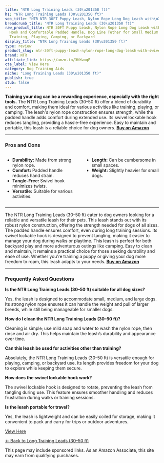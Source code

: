 ```yaml
---
title: "NTR Long Training Leads (30\u201350 ft)"
h1: "NTR Long Training Leads (30\u201350 ft)"
seo_title: "NTR NTR 30FT Puppy Leash, Nylon Rope Long Dog Leash with\u2026"
breadcrumb_title: "NTR Long Training Leads (30\u201350 ft)"
raw_product_title: NTR 30FT Puppy Leash, Nylon Rope Long Dog Leash with Swivel Lockable
  Hook and Comfortable Padded Handle, Dog Line Tether for Small Medium Large Dogs
  Training, Playing, Camping, or Backyard
display_title: "NTR Long Training Leads (30\u201350 ft)"
type: review
product_slug: ntr-30ft-puppy-leash-nylon-rope-long-dog-leash-with-swivel-lockable-hoo-d96cee8d
brand: NTR
affiliate_link: https://amzn.to/3KKwoqF
cta_label: View Here
category: Dog Training Aids
niche: "Long Training Leads (30\u201350 ft)"
publish: true
stub: false
---
```


<div id="intro" class="full-width">
  <p><strong>Training your dog can be a rewarding experience, especially with the right tools.</strong> The NTR Long Training Leads (30–50 ft) offer a blend of durability and comfort, making them ideal for various activities like training, playing, or camping. The leash's nylon rope construction ensures strength, while the padded handle adds comfort during extended use. Its swivel lockable hook reduces tangling, providing a hassle-free experience. Easy to maintain and portable, this leash is a reliable choice for dog owners. <a href="https://amzn.to/3KKwoqF" rel="nofollow sponsored noopener" target="_blank"><strong>Buy on Amazon</strong></a></p>
</div>

<hr />
<h3 id="pros-cons">Pros and Cons</h3>
<div class="pc-grid" style="display:grid;grid-template-columns:1fr 1fr;gap:16px;">
  <ul>
    <li><strong>Durability:</strong> Made from strong nylon rope.</li>
    <li><strong>Comfort:</strong> Padded handle reduces hand strain.</li>
    <li><strong>Tangle-Free:</strong> Swivel hook minimizes twists.</li>
    <li><strong>Versatile:</strong> Suitable for various activities.</li>
  </ul>
  <ul>
    <li><strong>Length:</strong> Can be cumbersome in small spaces.</li>
    <li><strong>Weight:</strong> Slightly heavier for small dogs.</li>
  </ul>
</div>
<hr />

<div class="full-width">
  <p>The NTR Long Training Leads (30–50 ft) cater to dog owners looking for a reliable and versatile leash for their pets. This leash stands out with its robust nylon construction, offering the strength needed for dogs of all sizes. The padded handle ensures comfort, even during long training sessions. Its swivel lockable hook is designed to prevent tangling, making it easier to manage your dog during walks or playtime. This leash is perfect for both backyard play and more adventurous outings like camping. Easy to clean and maintain, it remains a practical choice for those seeking durability and ease of use. Whether you're training a puppy or giving your dog more freedom to roam, this leash adapts to your needs. <a href="https://amzn.to/3KKwoqF" rel="nofollow sponsored noopener" target="_blank"><strong>Buy on Amazon</strong></a></p>
</div>

<hr />
<h3 id="faqs">Frequently Asked Questions</h3>

<p><strong>Is the NTR Long Training Leads (30–50 ft) suitable for all dog sizes?</strong></p>
<p>Yes, the leash is designed to accommodate small, medium, and large dogs. Its strong nylon rope ensures it can handle the weight and pull of larger breeds, while still being manageable for smaller dogs.</p>

<p><strong>How do I clean the NTR Long Training Leads (30–50 ft)?</strong></p>
<p>Cleaning is simple; use mild soap and water to wash the nylon rope, then rinse and air dry. This helps maintain the leash’s durability and appearance over time.</p>

<p><strong>Can this leash be used for activities other than training?</strong></p>
<p>Absolutely, the NTR Long Training Leads (30–50 ft) is versatile enough for playing, camping, or backyard use. Its length provides freedom for your dog to explore while keeping them secure.</p>

<p><strong>How does the swivel lockable hook work?</strong></p>
<p>The swivel lockable hook is designed to rotate, preventing the leash from tangling during use. This feature ensures smoother handling and reduces frustration during walks or training sessions.</p>

<p><strong>Is the leash portable for travel?</strong></p>
<p>Yes, the leash is lightweight and can be easily coiled for storage, making it convenient to pack and carry for trips or outdoor adventures.</p>
<p><a class="btn" href="https://amzn.to/3KKwoqF" target="_blank" rel="nofollow sponsored noopener">View Here</a></p>
<p><a href="/roundups/dog-training-aids/long-training-leads-30-50-ft-/">← Back to Long Training Leads (30–50 ft)</a></p>
<aside class="disclosure">This page may include sponsored links. As an Amazon Associate, this site may earn from qualifying purchases.</aside>
